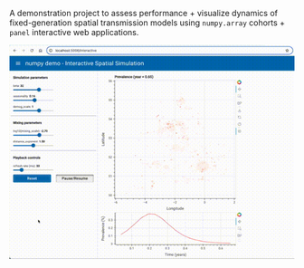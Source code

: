 A demonstration project to assess performance + visualize dynamics of fixed-generation spatial transmission models using `numpy.array` cohorts + `panel` interactive web applications.

![England & Wales interactive spatial simulation](figures/ew_interactive_panel.gif)
